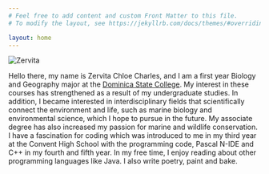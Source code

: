 ```yaml
---
# Feel free to add content and custom Front Matter to this file.
# To modify the layout, see https://jekyllrb.com/docs/themes/#overriding-theme-defaults

layout: home
---
```


![Zervita](https://i0.wp.com/createcaribbean.org/create/wp-content/uploads/2022/04/IMG_6051-scaled.jpg?resize=1153%2C1536&ssl=1)

Hello there, my name is Zervita Chloe Charles, and I am a first year Biology and Geography major at the [Dominica State College](http://http://dsc.edu.dm/). My interest in these courses has strengthened as a result of my undergraduate studies. In addition, I became interested in interdisciplinary fields that scientifically connect the environment and  life, such as marine biology and environmental science, which I hope to pursue in the future. My associate degree has also increased my passion for marine and wildlife conservation. I have a fascination for coding which was introduced to me in my third year at the Convent High School with the programming code, Pascal N-IDE and C++ in my fourth and fifth year. In my free time, I enjoy reading about other programming languages like Java. I  also write poetry, paint and bake.
